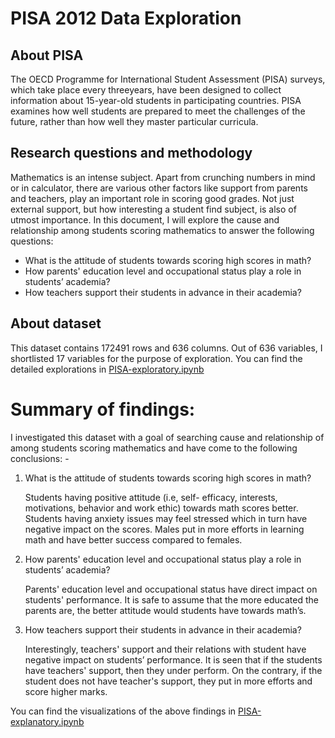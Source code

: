 # PISA 2012 Data Exploration 

## About PISA

The OECD Programme for International Student Assessment (PISA) surveys, which take place every threeyears, have been designed to collect information about 15-year-old students in participating countries. PISA examines how well students are prepared to meet the challenges of the future, rather than how well they master  particular curricula. 

## Research questions and methodology

Mathematics is an intense subject. Apart from crunching numbers in mind or in calculator, there are various other factors like support from parents and teachers, play an important role in scoring good grades. Not just external support, but how interesting a student find subject, is also of utmost importance. In this document, I will explore the cause and relationship among students scoring mathematics to answer the following questions:

- What is the attitude of students towards scoring high scores in math?
- How parents' education level and occupational status play a role in students’ academia?
- How teachers support their students in advance in their academia?

## About dataset
This dataset contains 172491 rows and 636 columns. Out of 636 variables, I shortlisted 17 variables for the purpose of exploration. You can find the detailed explorations in [PISA-exploratory.ipynb](https://github.com/jainsoniya/PISA/blob/master/PISA-%20exploratory.ipynb)


# Summary of findings:

I investigated this dataset with a goal of searching cause and relationship of among students scoring mathematics and have come to the following conclusions: -

1. What is the attitude of students towards scoring high scores in math?
    
    Students having positive attitude (i.e, self- efficacy, interests, motivations, behavior and work ethic) towards math scores better. Students having anxiety issues may feel stressed which in turn have negative impact on the scores.  Males put in more efforts in learning math and have better success compared to females.

2. How parents' education level and occupational status play a role in students’ academia?

    Parents' education level and occupational status have direct impact on students' performance. It is safe to assume that the more educated the parents are, the better attitude would students have towards math’s. 

3. How teachers support their students in advance in their academia?

    Interestingly, teachers' support and their relations with student have negative impact on students’ performance. It is seen that if the students have teachers' support, then they under perform. On the contrary, if the student does not have teacher's support, they put in more efforts and score higher marks.

You can find the visualizations of the above findings in [PISA-explanatory.ipynb](https://github.com/jainsoniya/PISA/blob/master/PISA-explanatory.ipynb)
